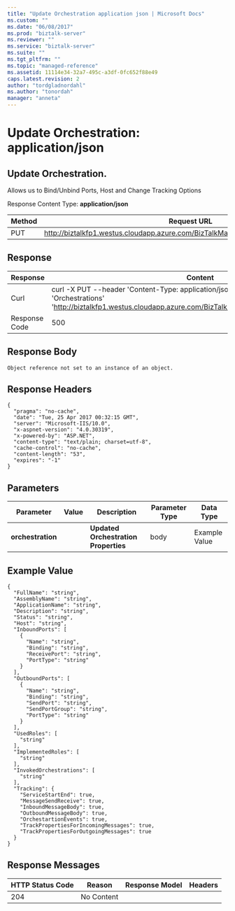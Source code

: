 ```yaml
---
title: "Update Orchestration application json | Microsoft Docs"
ms.custom: ""
ms.date: "06/08/2017"
ms.prod: "biztalk-server"
ms.reviewer: ""
ms.service: "biztalk-server"
ms.suite: ""
ms.tgt_pltfrm: ""
ms.topic: "managed-reference"
ms.assetid: 11114e34-32a7-495c-a3df-0fc652f88e49
caps.latest.revision: 2
author: "tordgladnordahl"
ms.author: "tonordah"
manager: "anneta"
---
```

# Update Orchestration: application/json
## Update Orchestration. 
Allows us to Bind/Unbind Ports, Host and Change Tracking Options

  Response Content Type: **application/json**


Method  | Request URL
------------- | -------------
PUT  | http://biztalkfp1.westus.cloudapp.azure.com/BizTalkManagementService/Orchestrations

Response
---

| Response | Content          |
| ------------- | ----------- |
| Curl | curl -X PUT --header 'Content-Type: application/json' --header 'Accept: text/plain' -d 'Orchestrations' 'http://biztalkfp1.westus.cloudapp.azure.com/BizTalkManagementService/Orchestrations'|
| Response Code | 500|


Response Body
---
```
Object reference not set to an instance of an object.
```

Response Headers
---

```
{
  "pragma": "no-cache",
  "date": "Tue, 25 Apr 2017 00:32:15 GMT",
  "server": "Microsoft-IIS/10.0",
  "x-aspnet-version": "4.0.30319",
  "x-powered-by": "ASP.NET",
  "content-type": "text/plain; charset=utf-8",
  "cache-control": "no-cache",
  "content-length": "53",
  "expires": "-1"
}
```
Parameters
---
Parameter  | Value  | Description  | Parameter Type  | Data Type
------------- | ------------- | ------------- | ------------- | -------------
**orchestration** | | **Updated Orchestration Properties** | body | Example Value

Example Value
---
```
{
  "FullName": "string",
  "AssemblyName": "string",
  "ApplicationName": "string",
  "Description": "string",
  "Status": "string",
  "Host": "string",
  "InboundPorts": [
    {
      "Name": "string",
      "Binding": "string",
      "ReceivePort": "string",
      "PortType": "string"
    }
  ],
  "OutboundPorts": [
    {
      "Name": "string",
      "Binding": "string",
      "SendPort": "string",
      "SendPortGroup": "string",
      "PortType": "string"
    }
  ],
  "UsedRoles": [
    "string"
  ],
  "ImplementedRoles": [
    "string"
  ],
  "InvokedOrchestrations": [
    "string"
  ],
  "Tracking": {
    "ServiceStartEnd": true,
    "MessageSendReceive": true,
    "InboundMessageBody": true,
    "OutboundMessageBody": true,
    "OrchestartionEvents": true,
    "TrackPropertiesForIncomingMessages": true,
    "TrackPropertiesForOutgoingMessages": true
  }
}
```
Response Messages
---

HTTP Status Code  | Reason  | Response Model  | Headers
------------- | ------------- | ------------- | -------------
204 | No Content|  |  | 
